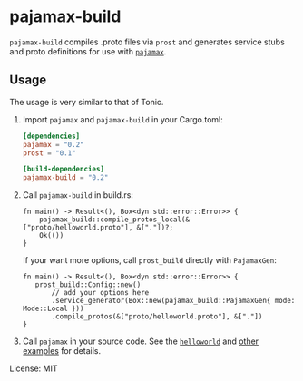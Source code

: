 # pajamax-build

`pajamax-build` compiles .proto files via `prost` and generates service
stubs and proto definitions for use with [`pajamax`](https://docs.rs/pajamax).

## Usage

The usage is very similar to that of Tonic.

1. Import `pajamax` and `pajamax-build` in your Cargo.toml:

   ```toml
   [dependencies]
   pajamax = "0.2"
   prost = "0.1"

   [build-dependencies]
   pajamax-build = "0.2"
   ```

2. Call `pajamax-build` in build.rs:

   ```rust,ignore
   fn main() -> Result<(), Box<dyn std::error::Error>> {
       pajamax_build::compile_protos_local(&["proto/helloworld.proto"], &["."])?;
       Ok(())
   }
   ```

   If your want more options, call `prost_build` directly with `PajamaxGen`:

   ```rust,ignore
   fn main() -> Result<(), Box<dyn std::error::Error>> {
      prost_build::Config::new()
          // add your options here
          .service_generator(Box::new(pajamax_build::PajamaxGen{ mode: Mode::Local }))
          .compile_protos(&["proto/helloworld.proto"], &["."])
   }
   ```

3. Call `pajamax` in your source code. See the
   [`helloworld`](https://github.com/WuBingzheng/pajamax/tree/main/examples/src/helloworld.rs)
   and [other examples](https://github.com/WuBingzheng/pajamax/tree/main/examples/)
   for details.

License: MIT
